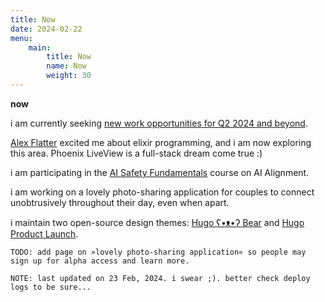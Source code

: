 ```yaml
---
title: Now
date: 2024-02-22
menu:
    main:
        title: Now
        name: Now
        weight: 30
---
```


**now**

i am currently seeking [new work opportunities for Q2 2024 and beyond][hire-me-url].

[Alex Flatter][alex-flatter-url] excited me about elixir programming, and i am now exploring this area. Phoenix LiveView is a full-stack dream come true :)

i am participating in the [AI Safety Fundamentals][ai-safety-fundamentals-url] course on AI Alignment.

i am working on a lovely photo-sharing application for couples to connect unobtrusively throughout their day, even when apart.

i maintain two open-source design themes: [Hugo ʕ•ᴥ•ʔ Bear][hugo-bearblog-url] and [Hugo Product Launch][hugo-product-launch-url].

`TODO: add page on »lovely photo-sharing application« so people may sign up for alpha access and learn more.`

`NOTE: last updated on 23 Feb, 2024. i swear ;). better check deploy logs to be sure...`

[hire-me-url]: /hire-me/
[alex-flatter-url]: https://alex.flatter.io
[ai-safety-fundamentals-url]: https://aisafetyfundamentals.com/
[hugo-bearblog-url]: https://github.com/janraasch/hugo-bearblog/
[hugo-product-launch-url]: https://github.com/janraasch/hugo-product-launch/
